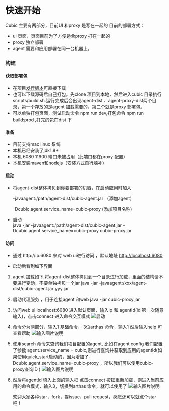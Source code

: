# 快速开始

Cubic 主要有两部分，目前UI 和proxy 是写在一起的
目前的部署方式：
- ui 页面，页面目前为了方便适合proxy 打在一起的
- proxy 独立部署
- agent 需要和应用部署在同一台机器上。

### 构建
#### 获取部署包
 - 在项目[发行版本](https://gitee.com/dromara/cubic/releases)可直接下载
 - 也可以下载源码后自己打包。先clone 项目到本地，然后进入cubic 目录执行 scripts/build.sh.运行完成后会出现agent-dist 、agent-proxy-dist两个目录，第一个存放的是agent 加载需要的，第二个就是proxy 部署包。
- 可以单独打包页面，测试启动命令 npm run dev,打包命令 npm run build:prod ,打完的包在dist 下

 
 #### 准备
 - 目前支持mac linux 系统
 - 本机已经安装了jdk1.8+
 - 本机 6080 11900 端口未被占用（此端口都在proxy 配置）
 - 本机安装maven和nodejs（安装方式自行脑补）
 
 #### 启动
 - 将agent-dist整体拷贝到你要部署的机器，在启动应用时加入 
 
    -javaagent:/path/agent-dist/cubic-agent.jar （添加agent）
    
    -Dcubic.agent.service_name=cubic-proxy (添加项目名称)
    
 - 启动   
   java -jar -javaagent:/path/agent-dist/cubic-agent.jar  -Dcubic.agent.service_name=cubic-proxy cubic-proxy.jar  
 
 
 
#### 访问
- 通过 http://ip:6080 来对 web ui进行访问 ，默认地址 [http://localhost:6080](http://localhost:6080)

- 启动后看到如下界面

1. agent 加载如下,将agent-dist整体拷贝到一个目录进行加载，里面的结构请不要进行变动，不要单独拷贝一个jar
    java -jar -javaagent:/xxx/agent-dist/cubic-agent.jar  yyy.jar
    
2. 启动代理服务 ，用于连接agent 和web
    java -jar cubic-proxy.jar 
    
3. 访问web ui localhost:6080
    进入默认页面，输入ip 和 agentId(id 第一次随意输入)，点击connect 进入命令交互模式
    ![启动](https://images.gitee.com/uploads/images/2020/0605/190221_06a883fe_1168339.png "屏幕截图.png")

4. 命令分为两部分，输入1 基础命令， 3位arthas 命令，输入1 然后输入help 可查看帮助
     ![输入图片说明](https://images.gitee.com/uploads/images/2020/0605/190300_37cca679_1168339.png "屏幕截图.png")

5. 使用search 命令来查询我们项目配置的agent, 比如在agent config 我们配置了参数 agent.service_name = cubic,则进行查询并获取到应用的agentId(如果使用quick_start启动的，因为增加了-Dcubic.agent.service_name=cubic-proxy ，所以我们可以使用cubic-proxy查询ID )
   ![输入图片说明](https://images.gitee.com/uploads/images/2020/0605/190339_bde70250_1168339.png "屏幕截图.png")

    
6. 然后将agentId 填入上面的输入框 点击connect 按钮重新加载，则进入当前应用的命令模式，输入3，切换到arthas 命令，就可以使用了
![输入图片说明](https://images.gitee.com/uploads/images/2020/0605/190447_b3cd9e91_1168339.png "屏幕截图.png")    
        
    欢迎大家各种star，fork，提issue，pull request，感觉还可以就点个star吧！
    
